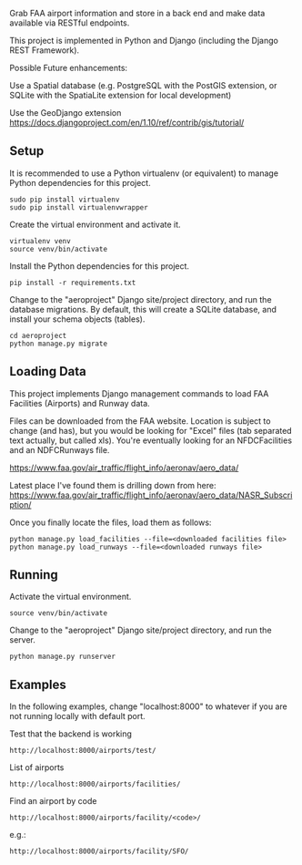Grab FAA airport information and store in a back end and make data available via RESTful endpoints.

This project is implemented in Python and Django (including the Django REST Framework).


Possible Future enhancements:

Use a Spatial database (e.g. PostgreSQL with the PostGIS extension, or SQLite with the SpatiaLite extension for local development)

Use the GeoDjango extension
https://docs.djangoproject.com/en/1.10/ref/contrib/gis/tutorial/

## Setup

It is recommended to use a Python virtualenv (or equivalent) to manage Python dependencies
for this project.

```
sudo pip install virtualenv
sudo pip install virtualenvwrapper
```

Create the virtual environment and activate it.
```
virtualenv venv
source venv/bin/activate
```

Install the Python dependencies for this project.
```
pip install -r requirements.txt
```

Change to the "aeroproject" Django site/project directory, and run the database migrations.
By default, this will create a SQLite database, and install your schema objects (tables).
```
cd aeroproject
python manage.py migrate
```

## Loading Data

This project implements Django management commands to load FAA Facilities (Airports) and Runway data.

Files can be downloaded from the FAA website.  Location is subject to change (and has), but you would be looking for "Excel" files (tab separated text actually, but called xls).  You're eventually looking for an NFDCFacilities and an NDFCRunways file.

https://www.faa.gov/air_traffic/flight_info/aeronav/aero_data/

Latest place I've found them is drilling down from here:
https://www.faa.gov/air_traffic/flight_info/aeronav/aero_data/NASR_Subscription/

Once you finally locate the files, load them as follows:

```
python manage.py load_facilities --file=<downloaded facilities file>
python manage.py load_runways --file=<downloaded runways file>
```

## Running

Activate the virtual environment.
```
source venv/bin/activate
```

Change to the "aeroproject" Django site/project directory, and run the server.
```
python manage.py runserver
```

## Examples

In the following examples, change "localhost:8000" to whatever if you are not running locally with default port.

Test that the backend is working
```
http://localhost:8000/airports/test/
```

List of airports
```
http://localhost:8000/airports/facilities/
```

Find an airport by code
```
http://localhost:8000/airports/facility/<code>/
```
e.g.:
```
http://localhost:8000/airports/facility/SFO/
```
